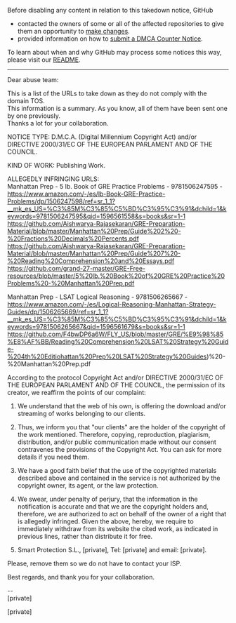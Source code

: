 Before disabling any content in relation to this takedown notice, GitHub
- contacted the owners of some or all of the affected repositories to give them an opportunity to [make changes](https://docs.github.com/en/github/site-policy/dmca-takedown-policy#a-how-does-this-actually-work).
- provided information on how to [submit a DMCA Counter Notice](https://docs.github.com/en/articles/guide-to-submitting-a-dmca-counter-notice).

To learn about when and why GitHub may process some notices this way, please visit our [README](https://github.com/github/dmca/blob/master/README.md#anatomy-of-a-takedown-notice).

---

Dear abuse team:

This is a list of the URLs to take down as they do not comply with the domain TOS.  
This information is a summary. As you know, all of them have been sent one by one previously.  
Thanks a lot for your collaboration.  

NOTICE TYPE: D.M.C.A. (Digital Millennium Copyright Act) and/or DIRECTIVE 2000/31/EC OF THE EUROPEAN PARLAMENT AND OF THE COUNCIL.

KIND OF WORK: Publishing Work.

ALLEGEDLY INFRINGING URLS:  
Manhattan Prep - 5 lb. Book of GRE Practice Problems - 9781506247595 - https://www.amazon.com/-/es/lb-Book-GRE-Practice-Problems/dp/1506247598/ref=sr_1_1?__mk_es_US=%C3%85M%C3%85%C5%BD%C3%95%C3%91&dchild=1&keywords=9781506247595&qid=1596561558&s=books&sr=1-1  
https://github.com/Aishwarya-Rajasekaran/GRE-Preparation-Material/blob/master/Manhattan%20Prep/Guide%202%20-%20Fractions%20Decimals%20Percents.pdf  
https://github.com/Aishwarya-Rajasekaran/GRE-Preparation-Material/blob/master/Manhattan%20Prep/Guide%207%20-%20Reading%20Comprehension%20and%20Essays.pdf  
https://github.com/grand-27-master/GRE-Free-resources/blob/master/5%20lb.%20Book%20of%20GRE%20Practice%20Problems%20-%20Manhattan%20Prep.pdf  

Manhattan Prep - LSAT Logical Reasoning - 9781506265667 - https://www.amazon.com/-/es/Logical-Reasoning-Manhattan-Strategy-Guides/dp/1506265669/ref=sr_1_1?__mk_es_US=%C3%85M%C3%85%C5%BD%C3%95%C3%91&dchild=1&keywords=9781506265667&qid=1596561679&s=books&sr=1-1  
https://github.com/F4bwDP6a6W/FLY_US/blob/master/GRE/%E9%98%85%E8%AF%BB/Reading%20Comprehension%20LSAT%20Strategy%20Guide-%204th%20Editiohattan%20Prep%20LSAT%20Strategy%20Guides)%20-%20Manhattan%20Prep.pdf


According to the protocol Copyright Act and/or DIRECTIVE 2000/31/EC OF THE EUROPEAN PARLAMENT AND OF THE COUNCIL, the permission of its creator, we reaffirm the points of our complaint:
1. We understand that the web of his own, is offering the download and/or streaming of works belonging to our clients.

2. Thus, we inform you that "our clients" are the holder of the copyright of the work mentioned. Therefore, copying, reproduction, plagiarism, distribution, and/or public communication made without our consent contravenes the provisions of the Copyright Act. You can ask for more details if you need them.

3. We have a good faith belief that the use of the copyrighted materials described above and contained in the service is not authorized by the copyright owner, its agent, or the law protection.

4. We swear, under penalty of perjury, that the information in the notification is accurate and that we are the copyright holders and, therefore, we are authorized to act on behalf of the owner of a right that is allegedly infringed. Given the above, hereby, we require to immediately withdraw from its website the cited work, as indicated in previous lines, rather than distribute it for free.

5. Smart Protection S.L., [private], Tel: [private] and email: [private].

Please, remove them so we do not have to contact your ISP.

Best regards, and thank you for your collaboration.


--  
[private]

[private]
